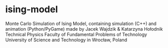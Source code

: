 # ising-model
Monte Carlo Simulation of Ising Model, containing simulation (C++) and animation (Python/PyGame)
made by Jacek Wajdzik & Katarzyna Hołodnik
Technical Physics
Faculty of Fundamental Problems of Technology
University of Science and Technology in Wrocław, Poland

